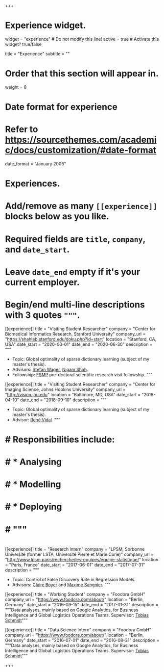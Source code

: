 +++
# Experience widget.
widget = "experience"  # Do not modify this line!
active = true  # Activate this widget? true/false

title = "Experience"
subtitle = ""

# Order that this section will appear in.
weight = 8

# Date format for experience
#   Refer to https://sourcethemes.com/academic/docs/customization/#date-format
date_format = "January 2006"

# Experiences.
#   Add/remove as many `[[experience]]` blocks below as you like.
#   Required fields are `title`, `company`, and `date_start`.
#   Leave `date_end` empty if it's your current employer.
#   Begin/end multi-line descriptions with 3 quotes `"""`.
[[experience]]
  title = "Visiting Student Researcher"
  company = "Center for Biomedical Informatics Research, Stanford University"
  company_url = "https://shahlab.stanford.edu/doku.php?id=start"
  location = "Stanford, CA, USA"
  date_start = "2020-03-01"
  date_end = "2020-06-30"
  description = """
  * Topic: Global optimality of sparse dictionary learning (subject of my master's thesis).
  * Advisors: [Stefan Wager](https://web.stanford.edu/~swager/index.html), [Nigam Shah](https://med.stanford.edu/profiles/nigam-shah).
  * Fellowship: [FSMP](https://www.sciencesmaths-paris.fr/en/) pre-doctoral scientific research visit fellowship.
  """

[[experience]]
  title = "Visiting Student Researcher"
  company = "Center for Imaging Science, Johns Hopkins University"
  company_url = "http://vision.jhu.edu"
  location = "Baltimore, MD, USA"
  date_start = "2018-04-10"
  date_end = "2018-09-10"
  description = """
  * Topic: Global optimality of sparse dictionary learning (subject of my master's thesis).
  * Advisor: [René Vidal](http://www.cis.jhu.edu/~rvidal/).
  """

# #   Responsibilities include:
# #   
# #   * Analysing
# #   * Modelling
# #   * Deploying
# #   """
# 
[[experience]]
  title = "Research Intern"
  company = "LPSM, Sorbonne Université (former LSTA, Université Pierre et Marie Curie)"
  company_url = "http://www.lpsm.paris/recherche/les-equipes/équipe-statistique/"
  location = "Paris, France"
  date_start = "2017-06-01"
  date_end = "2017-07-31"
  description = """
  * Topic: Control of False Discovery Rate in Regression Models.
  * Advisors: [Claire Boyer](http://www.lpsm.paris/pageperso/boyer/) and [Maxime Sangnier](http://www.lpsm.paris/pageperso/sangnier/index.html).
  """

[[experience]]
  title = "Working Student"
  company = "Foodora GmbH"
  company_url = "https://www.foodora.com/about/"
  location = "Berlin, Germany"
  date_start = "2016-09-15"
  date_end = "2017-01-31"
  description = """Data analyses, mainly based on Google Analytics, for Business Intelligence and Global Logistics Operations Teams. Supervisor: [Tobias Schmidt](https://scholar.google.com/citations?user=dxxKepIAAAAJ&hl=en)"""

[[experience]]
  title = "Data Science Intern"
  company = "Foodora GmbH"
  company_url = "https://www.foodora.com/about/"
  location = "Berlin, Germany"
  date_start = "2016-07-01"
  date_end = "2016-08-31"
  description = """Data analyses, mainly based on Google Analytics, for Business Intelligence and Global Logistics Operations Teams. Supervisor: [Tobias Schmidt](https://scholar.google.com/citations?user=dxxKepIAAAAJ&hl=en)"""

+++
